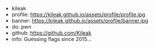 - kileak
- profile: https://kileak.github.io/assets/profile/profile.jpg
- banner: https://kileak.github.io/assets/profile/banner.jpg
- do: pwn
- github: https://github.com/Kileak
- info: Guessing flags since 2015...
